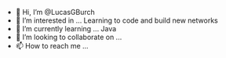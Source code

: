 - 👋 Hi, I’m @LucasGBurch
- 👀 I’m interested in ... Learning to code and build new networks
- 🌱 I’m currently learning ... Java
- 💞️ I’m looking to collaborate on ... 
- 📫 How to reach me ...

<!---
LucasGBurch/LucasGBurch is a ✨ special ✨ repository because its `README.md` (this file) appears on your GitHub profile.
You can click the Preview link to take a look at your changes.
--->

